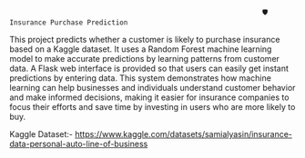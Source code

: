                                                                   🛡️ Insurance Purchase Prediction

This project predicts whether a customer is likely to purchase insurance based on a Kaggle dataset. It uses a Random Forest machine learning model to make accurate predictions by learning patterns from customer data. A Flask web interface is provided so that users can easily get instant predictions by entering data. This system demonstrates how machine learning can help businesses and individuals understand customer behavior and make informed decisions, making it easier for insurance companies to focus their efforts and save time by investing in users who are more likely to buy.

Kaggle Dataset:- https://www.kaggle.com/datasets/samialyasin/insurance-data-personal-auto-line-of-business
